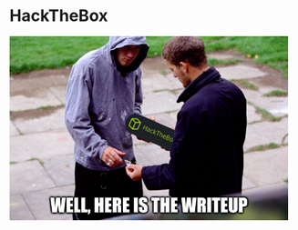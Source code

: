 # HackTheBox

![alt text](https://github.com/Hackplayers/hackthebox-writeups/blob/master/images/htb_writeup.png)
